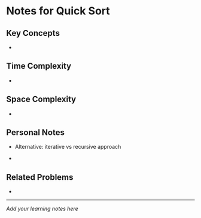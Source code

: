 # Notes for Quick Sort

## Key Concepts

- 

## Time Complexity

- 

## Space Complexity

- 

## Personal Notes

- Alternative: iterative vs recursive approach

- 

## Related Problems

- 

---

*Add your learning notes here*
